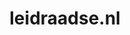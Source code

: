 ---
layout: post
title:  "leidraadse.nl"
internal_url:  "/dutchgov/leidraadse.nl.html"
categories: dutchgov
---